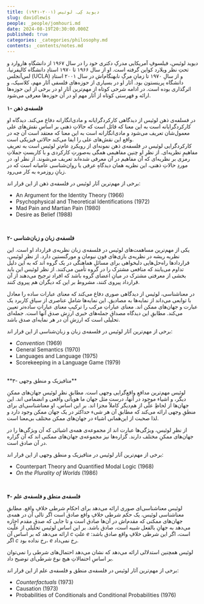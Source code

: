 ```yaml
---
title: دیوید کِی. لوئیس (۲۰۰۱-۱۹۴۱)
slug: davidlewis
people: _people/jomhouri.md
date: 2024-08-19T20:30:00.000Z
published: true
categories: _categories/philosophy.md
contents: _contents/notes.md
---
```




دیوید لوئیس، فیلسوفِ آمریکایی مدرکِ دکتری خود را در سال ۱۹۶۷ از دانشگاهِ هاروارد و تحتِ نظر ویلارد کواین گرفته است. او از سال ۱۹۶۶ تا ۱۹۷۰ استادِ دانشگاه کالیفرنیا، لس‌آنجلس (UCLA) و از سالِ ۱۹۷۰ تا زمانِ مرگِ نابهنگام‌اش در سال ۲۰۰۱ استادِ دانشگاه پرینستون بود. آثار او در بسیاری از حوزه‌های فلسفی آثار مهم، کلاسیک، و اثرگذاری بوده است. در ادامه شرحی کوتاه از مهم‌ترین آثار او در برخی از این حوزه‌ها ارائه  و فهرستی کوتاه از آثار مهم او در آن حوزه‌ها معرفی می‌شود. 
<br> <br>
**۱- فلسفه‌ی ذهن**

در فسلفه‌ی ذهن لوئیس از دیدگاهی کارکردگرایانه و مادی‌انگارانه دفاع می‌کند. دیدگاه او کارکردگرایانه است به این معنا که قائل است که حالاتِ ذهنی بر اساسِ نقش‌های علی معمول‌شان تعریف می‌شود و مادی‌انگارانه است به این معنا که معتقد است آن چه در واقع این نقش‌های علی را ایفا می‌کند حالاتی فیزیکی است.
<br> 
کارکردگرایی لوئیس در فلسفه‌ی ذهن نمونه‌ای از رویکردِ عام‌ترِ لوئیس است به تعریفِ مفاهیمِ نظریه‌ای. از نظرِ او چنین مفاهیمی همگی به‌صورتِ کارکردی و با کاربستِ جملاتِ رمزی بر نظریه‌ای که آن مفاهیم در آن معرفی شده‌اند تعریف می‌شوند. از نظر او، در موردِ حالاتِ ذهنی، این نظریه همان دیدگاهِ عرفی یا روان‌شناسی عامیانه است که در زبانِ روزمره به کار می‌رود. 

برخی از مهم‌ترین آثار لوئیس در فلسفه‌ی ذهن از این قرار اند:
<ul dir="ltr">
<li> An Argument for the Identity Theory (1966) </li>
<li> Psychophysical and Theoretical Identifications (1972) </li>
<li> Mad Pain and Martian Pain (1980) </li>
<li> Desire as Belief (1988) </li>
</ul>
<br>

**۲- فلسفه‌ی زبان و زبان‌شناسی**
  
یکی از مهم‌ترین مساهمت‌های لوئیس در فلسفه‌ی زبان نظریه‌ی قرارداد او است. این نظریه ریشه در نظریه‌ی باز‌ی‌های فون نیومان و مورگنستین دارد. از نظرِ لوئیس، قراردادها راه‌حل‌هایی دلبخواهی برای مسائلِ هماهنگی در یک گروه‌ اند که به این دلیل تداوم می‌یابند که منافعی مشترک را در گروه تأمین می‌کنند. از نظر لوئیس این باید بخشی از معرفتی مشترک در میانِ اعضای گروه باشد که افراد ترجیح می‌دهند از آن قرارداد پیروی کنند، مشروط بر این که دیگران هم پیروی کنند. 

در معناشناسی، لوئیس از دیدگاهی صوری دفاع می‌کند که معنای عبارات ساده را معادل با توابعی می‌داند از نمایه‌ها به مصادیق. این نمایه‌ها شاملِ عناصری از سیاق کاربرد یک عبارت و جهان‌های ممکن اند. معنای عباراتِ مرکب را ترکیبِ معنای عباراتِ ساده‌تر تعیین می‌کند. مطابقِ این دیدگاه مصداقِ جمله‌های خبری ارزش صدق آنها است. جمله‌ای تحلیلی است که ارزشِ آن در هر نمایه‌ای صدق باشد. 

برخی از مهم‌ترین آثار لوئیس در فلسفه‌ی زبان و زبان‌شناسی از این قرار اند:

<ul dir="ltr">
<li> <i>Convention</i> (1969) </li>
<li> General Semantics (1970)</li>  
<li> Languages and Language (1975)</li>
<li> Scorekeeping in a Language Game (1979)</li>
</ul>
<br>
**۳- متافیزیک و منطق وجهی**

لوئیس مهم‌ترین مدافعِ واقع‌گرایی وجهی است. مطابقِ نظرِ لوئیس جهان‌های ممکنِ دیگر، و اشیاء موجود در آنها، درست مثل جهان ما هویاتی واقعی و انضمامی اند. این جهان‌ها از لحاظِ علّی از هم‌دیگر کاملاً مجزا اند. بر این اساس، او معناشناسی‌ای برای منطقِ وجهی ارائه‌ می‌کند که مطابقِ آن هر شیء حداکثر در یک جهان ممکن وجود دارد و لذا صحبت از این‌همانی اشیاء در جهان‌های ممکن مختلف بی‌معنا است. 

از نظرِ لوئیس، ویژگی‌ها عبارت اند از مجموعه‌ی همه‌ی اشیائی که آن ویژگی‌ها را در جهان‌های ممکنِ مختلف دارند. گزاره‌ها نیز مجموعه‌ی جها‌ن‌های ممکنی اند که آن گزاره در آن صادق است. 

برخی از مهم‌ترین آثار لوئیس در متافیزیک و منطق وجهی از این قرار اند:

<ul dir="ltr">
<li> Counterpart Theory and Quantified Modal Logic (1968)</li> 
<li> <i>On the Plurality of Worlds</i> (1986)</li>
</ul>
<br>

**۴- فلسفه‌ی منطق و فلسفه‌ی علم**

لوئیس معناشناسی‌ای صوری ارائه می‌دهد برای احکامِ شرطی خلافِ واقع. مطابقِ معناشناسی لوئیس، یک حکم شرطی خلافِ واقع صادق است اگر تالی آن در همه‌ی جهان‌های ممکنی که مقدم‌اش در آن‌ها صادق است و تا جایی که صدقِ مقدم اجازه می‌دهد به جهانِ بالفعل شبیه است، صادق باشد. بر این اساس لوئیس تحلیلی از علّیت ارائه می‌دهد که بر اساس آن *c* علتِ *e* است، اگر این شرطی خلافِ واقع صادق باشد: اگر *c‌* رخ نداده بود، *e* رخ نمی‌داد. 

لوئیس همچنین استدلالی ارائه می‌دهد که نشان می‌دهد احتمال‌های شرطی را نمی‌توان بر اساسِ احتمالاتِ هیچ نوع شرطی‌ای توضیح داد. 

برخی از مهم‌ترین آثار لوئیس در فلسفه‌ی منطق و فلسفه‌ی علم از این قرار اند:

<ul dir="ltr">
<li> <i>Counterfactuals</i> (1973)</li>
<li> Causation (1973)</li>
<li> Probabilities of  Conditionals and Conditional Probabilities (1976)</li>
</ul>
